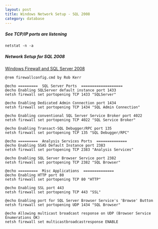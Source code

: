 ```yaml
---
layout: post
title: Windows Network Setup - SQL 2008
category: database
---
```


##### See TCP/IP ports are listening

    netstat -n -a

##### Network Setup for SQL 2008

[Windows Firewall and SQL Server 2008](http://www.robkerr.com/post/2008/07/Windows-Firewall-and-SQL-Server-2008.aspx)

    @rem firewallconfig.cmd by Rob Kerr 
    
    @echo =========  SQL Server Ports  ===================
    @echo Enabling SQLServer default instance port 1433
    netsh firewall set portopening TCP 1433 "SQLServer"

    @echo Enabling Dedicated Admin Connection port 1434
    netsh firewall set portopening TCP 1434 "SQL Admin Connection"

    @echo Enabling conventional SQL Server Service Broker port 4022 
    netsh firewall set portopening TCP 4022 "SQL Service Broker"

    @echo Enabling Transact-SQL Debugger/RPC port 135
    netsh firewall set portopening TCP 135 "SQL Debugger/RPC"

    @echo =========  Analysis Services Ports  ==============
    @echo Enabling SSAS Default Instance port 2383
    netsh firewall set portopening TCP 2383 "Analysis Services"

    @echo Enabling SQL Server Browser Service port 2382
    netsh firewall set portopening TCP 2382 "SQL Browser"

    @echo =========  Misc Applications  ==============
    @echo Enabling HTTP port 80
    netsh firewall set portopening TCP 80 "HTTP"

    @echo Enabling SSL port 443
    netsh firewall set portopening TCP 443 "SSL"

    @echo Enabling port for SQL Server Browser Service's 'Browse' Button
    netsh firewall set portopening UDP 1434 "SQL Browser"

    @echo Allowing multicast broadcast response on UDP (Browser Service Enumerations OK)
    netsh firewall set multicastbroadcastresponse ENABLE 
